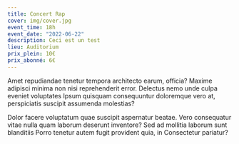 ```yaml
---
title: Concert Rap
cover: img/cover.jpg
event_time: 18h
event_date: "2022-06-22"
description: Ceci est un test
lieu: Auditorium
prix_plein: 10€
prix_abonné: 6€
---
```

Amet repudiandae tenetur tempora architecto earum, officia? Maxime adipisci minima non nisi reprehenderit
error. Delectus nemo unde culpa eveniet voluptates Ipsum quisquam consequuntur doloremque vero at,
perspiciatis suscipit assumenda molestias?

Dolor facere voluptatum quae suscipit aspernatur beatae. Vero consequatur vitae nulla quam laborum deserunt
inventore? Sed ad mollitia laborum sunt blanditiis Porro tenetur autem fugit provident quia, in Consectetur
pariatur?

